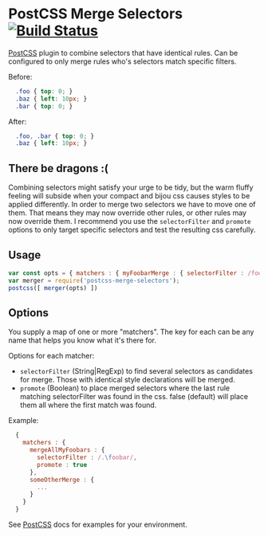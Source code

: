# PostCSS Merge Selectors [![Build Status][ci-img]][ci]

[PostCSS] plugin to combine selectors that have identical rules. Can be configured to only merge rules who's selectors match specific filters.

[PostCSS]: https://github.com/postcss/postcss
[ci-img]:  https://travis-ci.org/georgeadamson/postcss-merge-selectors.svg
[ci]:      https://travis-ci.org/georgeadamson/postcss-merge-selectors

Before:
```css
  .foo { top: 0; }
  .baz { left: 10px; }
  .bar { top: 0; }
```

After:
```css
  .foo, .bar { top: 0; }
  .baz { left: 10px; }
```

## There be dragons :(

Combining selectors might satisfy your urge to be tidy, but the warm fluffy feeling will subside when your compact and bijou css causes styles to be applied differently. In order to merge two selectors we have to move one of them. That means they may now override other rules, or other rules may now override them. I recommend you use the `selectorFilter` and `promote` options to only target specific selectors and test the resulting css carefully.

## Usage

```js
var const opts = { matchers : { myFoobarMerge : { selectorFilter : /foo|bar/ } } };
var merger = require('postcss-merge-selectors');
postcss([ merger(opts) ])
```

## Options

You supply a map of one or more "matchers". The key for each can be any name that helps you know what it's there for.

Options for each matcher:
- `selectorFilter` (String|RegExp) to find several selectors as candidates for merge. Those with identical style declarations will be merged.
- `promote` (Boolean) to place merged selectors where the last rule matching selectorFilter was found in the css. false (default) will place them all where the first match was found.

Example:
```js
  {
    matchers : {
      mergeAllMyFoobars : {
        selectorFilter : /.\foobar/,
        promote : true
      },
      someOtherMerge : {
        ...
      }
    }
  }
```

See [PostCSS] docs for examples for your environment.
